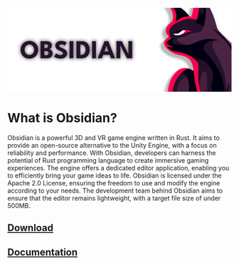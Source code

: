 ![Banner](https://github.com/ObsidianEngine/.github/blob/main/Banner.png)
# What is Obsidian?
Obsidian is a powerful 3D and VR game engine written in Rust. It aims to provide an open-source alternative to the Unity Engine, with a focus on reliability and performance. With Obsidian, developers can harness the potential of Rust programming language to create immersive gaming experiences. The engine offers a dedicated editor application, enabling you to efficiently bring your game ideas to life. Obsidian is licensed under the Apache 2.0 License, ensuring the freedom to use and modify the engine according to your needs. The development team behind Obsidian aims to ensure that the editor remains lightweight, with a target file size of under 500MB.

## [Download]()

## [Documentation]()
